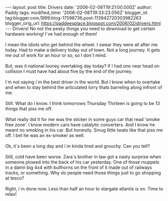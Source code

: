 \-\-- layout: post title: Drivers date: \'2006-02-08T19:21:00.000Z\'
author: Paddy tags: modified\_time: \'2006-02-08T19:33:23.056Z\'
blogger\_id: tag:blogger.com,1999:blog-17598736.post-113942720303982263
blogger\_orig\_url:
https://paddeesplace.blogspot.com/2006/02/drivers.html \-\-- Drivers! No
not the pesky things you need to download to get certain hardware
working! I\`ve had enough of them!\
\
I mean the idiots who get behind the wheel. I swear they were all after
me today. Had to make a delivery today out of town. Not a long journey.
It gets me out of work for an hour or so, so I don\`t mind.\
\
But, was it national looney overtaking day today? If I had one near head
on collision I must have had about five by the end of the journey.\
\
I\`m not saying i\`m the best driver in the world. But I know when to
overtake and when to stay behind the articulated lorry thats barreling
along infront of me.\
\
Still. What do I know. I think tomorrows Thursday Thirteen is going to
be 13 things that piss me off.\
\
What really did it for me was the sticker in some guys car that read
\'smoke free zone\'. I know modern cars have catalytic converters. And I
know he meant no smoking in his car. But honestly. Smug little twats
like that piss me off. I bet he was an ex-smoker as well.\
\
Ok, it\`s been a long day and i\`m kinda tired and grouchy. Can you
tell?\
\
Still, cold have been worse. Zara\`s brother in law got a nasty surprise
when someone plowed into the back of his car yesterday. One of those
muppets in a damn big 4x4 with bullhorns on the front of it made out of
railways tracks, or something. Why do people need those things just to
go shopping at tesco?\
\
Right, i\`m done now. Less than half an hour to stargate atlantis is on.
Time to relax!
